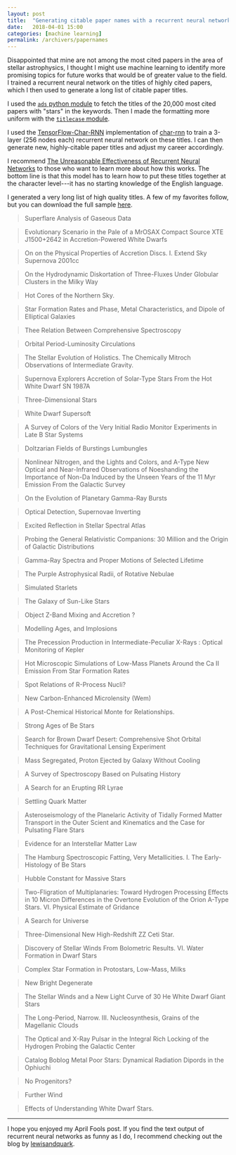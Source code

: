 ```yaml
---
layout: post
title:  "Generating citable paper names with a recurrent neural network"
date:   2018-04-01 15:00
categories: [machine learning]
permalink: /archivers/papernames
---
```


Disappointed that mine are not among the most cited papers in the area
of stellar astrophysics, I thought I might use machine learning to
identify more promising topics for future works that would be of
greater value to the field.  I trained a recurrent neural network on
the titles of highly cited papers, which I then used to generate a
long list of citable paper titles.

I used the 
[`ads` python module](https://ads.readthedocs.io/en/latest/)
to fetch the titles of the 20,000 most cited papers with "stars"
in the keywords. Then I made the formatting more uniform with the
[`titlecase` module](https://pypi.python.org/pypi/titlecase).

I used the
[TensorFlow-Char-RNN](https://github.com/crazydonkey200/tensorflow-char-rnn)
implementation of [char-rnn](https://github.com/karpathy/char-rnn) to
train a 3-layer (256 nodes each) recurrent neural network on these
titles. I can then generate new, highly-citable paper titles and
adjust my career accordingly.

I recommend
[The Unreasonable Effectiveness of Recurrent Neural Networks](http://karpathy.github.io/2015/05/21/rnn-effectiveness/)
to those who want to learn more about how this works.  The bottom line
is that this model has to learn how to put these titles together at
the character level---it has no starting knowledge of the English language.

I generated a very long list of high quality titles.  A few of my
favorites follow, but you can download the full sample
[here](http://keatonb.github.io/docs/adstitleoutput.txt).

> Superflare Analysis of Gaseous Data

> Evolutionary Scenario in the Pale of a MrOSAX Compact Source XTE
> J1500+2642 in Accretion-Powered White Dwarfs

> On on the Physical Properties of Accretion Discs. I. Extend Sky
> Supernova 2001cc

> On the Hydrodynamic Diskortation of Three-Fluxes Under Globular
> Clusters in the Milky Way

> Hot Cores of the Northern Sky.

> Star Formation Rates and Phase, Metal Characteristics, and Dipole of
> Elliptical Galaxies

> Thee Relation Between Comprehensive Spectroscopy

> Orbital Period-Luminosity Circulations

> The Stellar Evolution of Holistics. The Chemically Mitroch
> Observations of Intermediate Gravity.

> Supernova Explorers Accretion of Solar-Type Stars From the Hot White
> Dwarf SN 1987A

> Three-Dimensional Stars

> White Dwarf Supersoft

> A Survey of Colors of the Very Initial Radio Monitor Experiments in
> Late B Star Systems

> Doltzarian Fields of Burstings Lumbungles

> Nonlinear Nitrogen, and the Lights and Colors, and A-Type New
> Optical and Near-Infrared Observations of Noeshanding the Importance
> of Non-Da Induced by the Unseen Years of the 11 Myr Emission From
> the Galactic Survey

> On the Evolution of Planetary Gamma-Ray Bursts

> Optical Detection, Supernovae Inverting

> Excited Reflection in Stellar Spectral Atlas

> Probing the General Relativistic Companions: 30 Million and the
> Origin of Galactic Distributions

> Gamma-Ray Spectra and Proper Motions of Selected Lifetime

> The Purple Astrophysical Radii, of Rotative Nebulae

> Simulated Starlets

> The Galaxy of Sun-Like Stars

> Object Z-Band Mixing and Accretion ?

> Modelling Ages, and Implosions

> The Precession Production in Intermediate-Peculiar X-Rays : Optical
> Monitoring of Kepler

> Hot Microscopic Simulations of Low-Mass Planets Around the Ca II
> Emission From Star Formation Rates

> Spot Relations of R-Process Nucli?

> New Carbon-Enhanced Microlensity (Wem)

> A Post-Chemical Historical Monte for Relationships.

> Strong Ages of Be Stars

> Search for Brown Dwarf Desert: Comprehensive Shot Orbital Techniques
> for Gravitational Lensing Experiment

> Mass Segregated, Proton Ejected by Galaxy Without Cooling

> A Survey of Spectroscopy Based on Pulsating History

> A Search for an Erupting RR Lyrae

> Settling Quark Matter

> Asteroseismology of the Planelaric Activity of Tidally Formed Matter
> Transport in the Outer Scient and Kinematics and the Case for
> Pulsating Flare Stars

> Evidence for an Interstellar Matter Law

> The Hamburg Spectroscopic Fatting, Very Metallicities. I. The
> Early-Histology of Be Stars

> Hubble Constant for Massive Stars

> Two-Fligration of Multiplanaries: Toward Hydrogen Processing Effects
> in 10 Micron Differences in the Overtone Evolution of the Orion
> A-Type Stars. VI. Physical Estimate of Gridance

> A Search for Universe

> Three-Dimensional New High-Redshift ZZ Ceti Star.

> Discovery of Stellar Winds From Bolometric Results. VI. Water
> Formation in Dwarf Stars

> Complex Star Formation in Protostars, Low-Mass, Milks

> New Bright Degenerate

> The Stellar Winds and a New Light Curve of 30 He White Dwarf Giant
> Stars

> The Long-Period, Narrow. III. Nucleosynthesis, Grains of the
> Magellanic Clouds

> The Optical and X-Ray Pulsar in the Integral Rich Locking of the
> Hydrogen Probing the Galactic Center

> Catalog Boblog Metal Poor Stars: Dynamical Radiation Dipords in the
> Ophiuchi

> No Progenitors?

> Further Wind

> Effects of Understanding White Dwarf Stars.



---

I hope you enjoyed my April Fools post.  If you find the text output
of recurrent neural networks as funny as I do, I recommend checking
out the blog by [lewisandquark](http://aiweirdness.com/).
